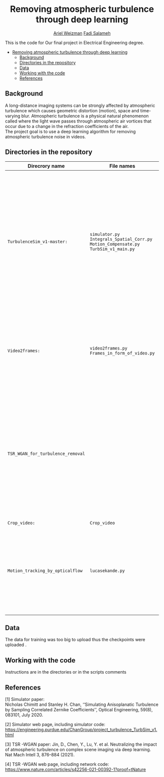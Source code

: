 


<h1 align="center">
  <br>
Removing atmospheric turbulence through deep learning
  <br>
 </h1>
 </h1>
  <p align="center">
    <a • href="https://www.linkedin.com/in/ariel-weizman/">Ariel Weizman</a> 
    <a • href="https://www.linkedin.com/in/fadi-salameh-3195241a3">Fadi Salameh</a>
  </p>

This is the code for Our final project in Electrical Engineering degree. 

- [Removing atmospheric turbulence through deep learning](#removing-atmospheric-turbulence-through-deep-learning)
  * [Background](#background)
  * [Directories in the repository](#directories-in-the-repository)
  * [Data](data)
  * [Working with the code](#working-with-the-code)
  * [References](#references)

## Background

A long-distance imaging systems can be strongly affected by atmospheric turbulence which causes geometric distortion (motion), space and time-varying blur.
 Atmospheric turbulence is a physical natural phenomenon called where the light wave passes through atmospheric air vortices that occur due to a change in the refraction coefficients of the air.
<br> The project goal is to use a deep learning algorithm for removing atmospheric turbulence noise in videos.

## Directories in the repository


|Direcrory name         |File names |  Purpsoe |
|----------------------|------|------|
|`TurbulenceSim_v1-master:`| `simulator.py` <br>  `Integrals_Spatial_Corr.py`<br>  `Motion_Compensate.py` <br>  `TurbSim_v1_main.py`|This directory includes scripts to produce video with turbulence effect based on mathematical Lemmas related to Zernike polynomials as appeared in the article "Simulating Anisoplanatic Turbulence by Sampling Correlated Zernike Coefficients, IEEE ICCP 2020".<br> The main file is `simulator.py`, which receives an image as input and converts it to grayscale if needed, defines the necessary parameters to determine the turbulence strength, uses the other files to compute mathematical and physical variables, and generates a static scene video with turbulence effect.|
|`Video2frames:`|`video2frames.py`<br>  `Frames_in_form_of_video.py` | We used the files in this directory to convert a video into frames in two forms:	<br> o `video2frames.py`: taking one video and saving it as frame by frame.<br>	o	`Frames_in_form_of_video.py`: taking one video and saving each 15 frames in form of a video. We used this form as an input to our network.|
|`TSR_WGAN_for_turbulence_removal`| |This directory includes the networks introduced in the article "Neutralizing the impact of atmospheric turbulence on complex scene imaging via deep learning" with some adjustments to solve our problem.There are Two directories:   <br>o	`Code`: It includes the model, the network, the configuration, the losses, the two main scripts (main_train.py for running train mode and main_test.py for testing the network), and other helping files.  <br> o `Data`: It includes the checkpoint where the trained model was saved.|
|`Crop_video:`|`Crop_video` |The only script in this dire:
|`Motion_tracking_by_opticalflow`| `lucasekande.py`|This directory includes the script `lucasekande.py` that picks pixels in the video by ShiTomasi algorithm and then tracks them in each frame using optical flow (lucas kande algorithm).<br> The script also plots several graphs, for instance, motion variance per pixel and X_Y for multiple/single pixel and saves the video where the picked pixels while being tracked.|




## Data

The data for training was too big to upload thus the checkpoints were uploaded .

## Working with the code

Instructions are in the directories or in the scripts comments

## References
[1] Simulator paper: <br> Nicholas Chimitt and Stanley H. Chan, ‘‘Simulating Anisoplanatic Turbulence by Sampling Correlated Zernike Coefficients’’, Optical Engineering, 59(8), 083101, July 2020.

[2] Simulator web page, including simulator code: https://engineering.purdue.edu/ChanGroup/project_turbulence_TurbSim_v1.html

[3] TSR -WGAN paper: Jin, D., Chen, Y., Lu, Y. et al. Neutralizing the impact of atmospheric turbulence on complex scene imaging via deep learning. Nat Mach Intell 3, 876–884 (2021).

[4] TSR -WGAN web page, including network code: https://www.nature.com/articles/s42256-021-00392-1?proof=tNature

